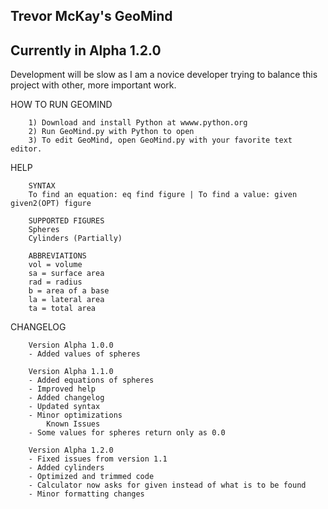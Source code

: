 Trevor McKay's GeoMind
-------------------------------------------------------------------------------

Currently in Alpha 1.2.0
-------------------------------------------------------------------------------

Development will be slow as I am a novice developer trying to balance this project with other, more important work.

HOW TO RUN GEOMIND
       
        1) Download and install Python at wwww.python.org
        2) Run GeoMind.py with Python to open
        3) To edit GeoMind, open GeoMind.py with your favorite text editor.

HELP

        SYNTAX 
        To find an equation: eq find figure | To find a value: given given2(OPT) figure
      
        SUPPORTED FIGURES 
        Spheres 
        Cylinders (Partially) 
      
        ABBREVIATIONS 
        vol = volume 
        sa = surface area 
        rad = radius 
        b = area of a base 
        la = lateral area 
        ta = total area 

CHANGELOG

        Version Alpha 1.0.0 
        - Added values of spheres 
          
        Version Alpha 1.1.0 
        - Added equations of spheres 
        - Improved help 
        - Added changelog 
        - Updated syntax 
        - Minor optimizations 
            Known Issues 
        - Some values for spheres return only as 0.0 
          
        Version Alpha 1.2.0 
        - Fixed issues from version 1.1 
        - Added cylinders 
        - Optimized and trimmed code 
        - Calculator now asks for given instead of what is to be found 
        - Minor formatting changes 
